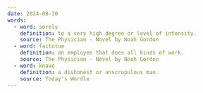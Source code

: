 ```yaml
---
date: 2024-08-30
words:
  - word: sorely
    definition: to a very high degree or level of intensity.
    source: The Physician - Novel by Noah Gordon
  - word: factotum
    definition: an employee that does all kinds of work.
    source: The Physician - Novel by Noah Gordon
  - word: knave
    definition: a dishonest or unscrupulous man.
    source: Today's Wordle
---
```

